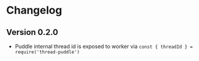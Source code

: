 # Changelog
## Version 0.2.0
- Puddle internal thread id is exposed to worker via `const { threadId } = require('thread-puddle')`